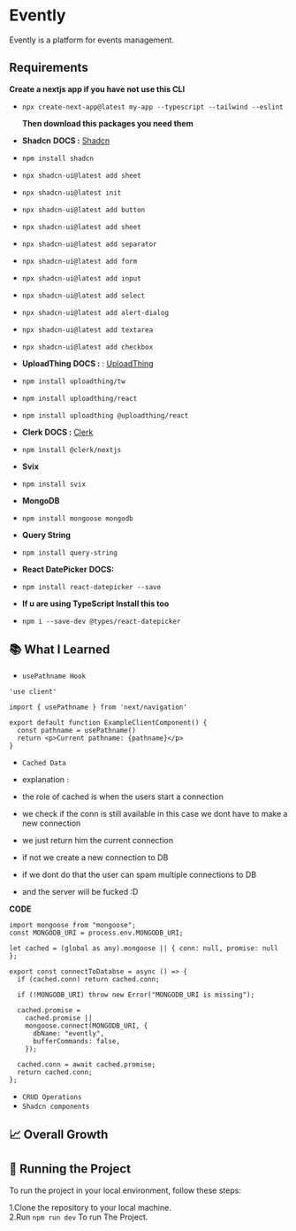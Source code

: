 # Evently

Evently is a platform for events management.

## Requirements

**Create a nextjs app if you have not use this CLI**

- `npx create-next-app@latest my-app --typescript --tailwind --eslint`

  **Then download this packages you need them**

- **Shadcn** **DOCS :** <a href="https://ui.shadcn.com/docs" alt="shadcn/docs">Shadcn</a>
- `npm install shadcn`
- `npx shadcn-ui@latest add sheet`
- `npx shadcn-ui@latest init`
- `npx shadcn-ui@latest add button`
- `npx shadcn-ui@latest add sheet`
- `npx shadcn-ui@latest add separator`
- `npx shadcn-ui@latest add form`
- `npx shadcn-ui@latest add input`
- `npx shadcn-ui@latest add select`
- `npx shadcn-ui@latest add alert-dialog`
- `npx shadcn-ui@latest add textarea`
- `npx shadcn-ui@latest add checkbox`
- **UploadThing** **DOCS :** : <a href="https://docs.uploadthing.com/getting-started/appdir" alt="UploadThing/docs">UploadThing</a>
- `npm install uploadthing/tw`
- `npm install uploadthing/react`
- `npm install uploadthing @uploadthing/react`
- **Clerk** **DOCS :** <a href="https://clerk.com/docs/quickstarts/nextjs" alt="Clerk/docs">Clerk</a>
- `npm ìnstall @clerk/nextjs`
- **Svix**
- `npm install svix`
- **MongoDB**
- `npm install mongoose mongodb `
- **Query String**
- `npm install query-string`
- **React DatePicker** **DOCS:** <a href="https://www.npmjs.com/package/react-datepicker" alt="react-datepicker"></a>
- `npm install react-datepicker --save`
- **If u are using TypeScript Install this too**
- `npm i --save-dev @types/react-datepicker`

## 📚 What I Learned

- `usePathname Hook`

```TS
'use client'

import { usePathname } from 'next/navigation'

export default function ExampleClientComponent() {
  const pathname = usePathname()
  return <p>Current pathname: {pathname}</p>
}

```

- `Cached Data`

- explanation :
- the role of cached is when the users start a connection
- we check if the conn is still available in this case we dont have to make a new connection
- we just return him the current connection
- if not we create a new connection to DB
- if we dont do that the user can spam multiple connections to DB
- and the server will be fucked :D

**CODE**

```TS
import mongoose from "mongoose";
const MONGODB_URI = process.env.MONGODB_URI;

let cached = (global as any).mongoose || { conn: null, promise: null };

export const connectToDatabse = async () => {
  if (cached.conn) return cached.conn;

  if (!MONGODB_URI) throw new Error("MONGODB_URI is missing");

  cached.promise =
    cached.promise ||
    mongoose.connect(MONGODB_URI, {
      dbName: "evently",
      bufferCommands: false,
    });

  cached.conn = await cached.promise;
  return cached.conn;
};
```

- `CRUD Operations`
- `Shadcn components`

## 📈 Overall Growth

## 🚦 Running the Project

To run the project in your local environment, follow these steps:

1.Clone the repository to your local machine. <br/>
2.Run `npm run dev` To run The Project.
